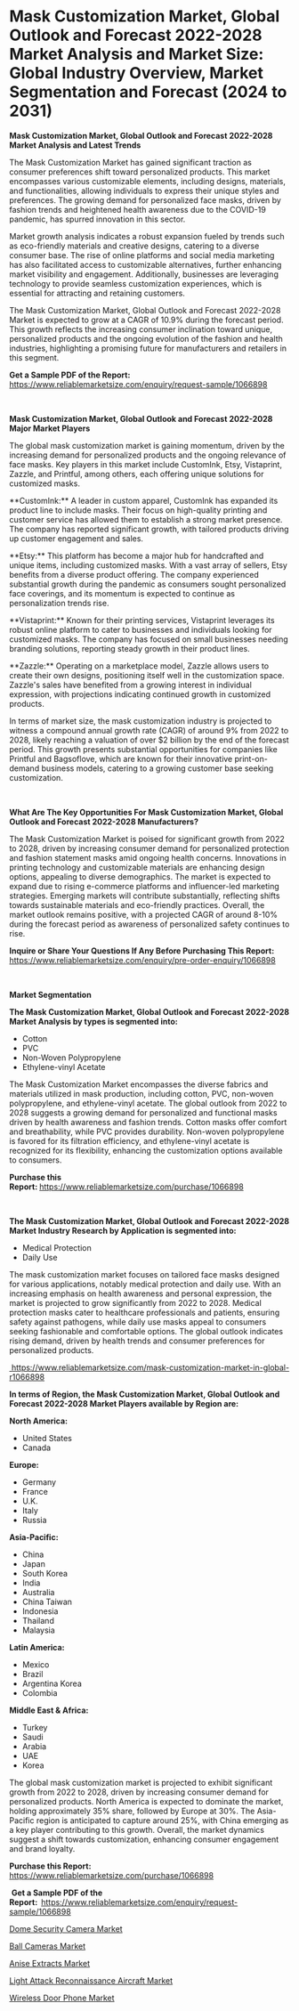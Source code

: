 <p><h1>Mask Customization Market, Global Outlook and Forecast 2022-2028 Market Analysis and Market Size: Global Industry Overview, Market Segmentation and Forecast (2024 to 2031)</h1></p><p><strong>Mask Customization Market, Global Outlook and Forecast 2022-2028 Market Analysis and Latest Trends</strong></p>
<p><p>The Mask Customization Market has gained significant traction as consumer preferences shift toward personalized products. This market encompasses various customizable elements, including designs, materials, and functionalities, allowing individuals to express their unique styles and preferences. The growing demand for personalized face masks, driven by fashion trends and heightened health awareness due to the COVID-19 pandemic, has spurred innovation in this sector.</p><p>Market growth analysis indicates a robust expansion fueled by trends such as eco-friendly materials and creative designs, catering to a diverse consumer base. The rise of online platforms and social media marketing has also facilitated access to customizable alternatives, further enhancing market visibility and engagement. Additionally, businesses are leveraging technology to provide seamless customization experiences, which is essential for attracting and retaining customers.</p><p>The Mask Customization Market, Global Outlook and Forecast 2022-2028 Market is expected to grow at a CAGR of 10.9% during the forecast period. This growth reflects the increasing consumer inclination toward unique, personalized products and the ongoing evolution of the fashion and health industries, highlighting a promising future for manufacturers and retailers in this segment.</p></p>
<p><strong>Get a Sample PDF of the Report:&nbsp;</strong> <a href="https://www.reliablemarketsize.com/enquiry/request-sample/1066898?utm_campaign=1131&utm_medium=2&utm_source=Github&utm_content=ia&utm_term=04122024&utm_id=mask-customization-market-global-outlook-and-forecast-2022-2028">https://www.reliablemarketsize.com/enquiry/request-sample/1066898</a></p>
<p>&nbsp;</p>
<p><strong>Mask Customization Market, Global Outlook and Forecast 2022-2028 Major Market Players</strong></p>
<p><p>The global mask customization market is gaining momentum, driven by the increasing demand for personalized products and the ongoing relevance of face masks. Key players in this market include CustomInk, Etsy, Vistaprint, Zazzle, and Printful, among others, each offering unique solutions for customized masks.</p><p>**CustomInk:** A leader in custom apparel, CustomInk has expanded its product line to include masks. Their focus on high-quality printing and customer service has allowed them to establish a strong market presence. The company has reported significant growth, with tailored products driving up customer engagement and sales.</p><p>**Etsy:** This platform has become a major hub for handcrafted and unique items, including customized masks. With a vast array of sellers, Etsy benefits from a diverse product offering. The company experienced substantial growth during the pandemic as consumers sought personalized face coverings, and its momentum is expected to continue as personalization trends rise.</p><p>**Vistaprint:** Known for their printing services, Vistaprint leverages its robust online platform to cater to businesses and individuals looking for customized masks. The company has focused on small businesses needing branding solutions, reporting steady growth in their product lines.</p><p>**Zazzle:** Operating on a marketplace model, Zazzle allows users to create their own designs, positioning itself well in the customization space. Zazzle's sales have benefited from a growing interest in individual expression, with projections indicating continued growth in customized products.</p><p>In terms of market size, the mask customization industry is projected to witness a compound annual growth rate (CAGR) of around 9% from 2022 to 2028, likely reaching a valuation of over $2 billion by the end of the forecast period. This growth presents substantial opportunities for companies like Printful and Bagsoflove, which are known for their innovative print-on-demand business models, catering to a growing customer base seeking customization.</p></p>
<p>&nbsp;</p>
<p><strong>What Are The Key Opportunities For Mask Customization Market, Global Outlook and Forecast 2022-2028 Manufacturers?</strong></p>
<p><p>The Mask Customization Market is poised for significant growth from 2022 to 2028, driven by increasing consumer demand for personalized protection and fashion statement masks amid ongoing health concerns. Innovations in printing technology and customizable materials are enhancing design options, appealing to diverse demographics. The market is expected to expand due to rising e-commerce platforms and influencer-led marketing strategies. Emerging markets will contribute substantially, reflecting shifts towards sustainable materials and eco-friendly practices. Overall, the market outlook remains positive, with a projected CAGR of around 8-10% during the forecast period as awareness of personalized safety continues to rise.</p></p>
<p><strong>Inquire or Share Your Questions If Any Before Purchasing This Report:</strong> <a href="https://www.reliablemarketsize.com/enquiry/pre-order-enquiry/1066898?utm_campaign=1131&utm_medium=2&utm_source=Github&utm_content=ia&utm_term=04122024&utm_id=mask-customization-market-global-outlook-and-forecast-2022-2028">https://www.reliablemarketsize.com/enquiry/pre-order-enquiry/1066898</a></p>
<p>&nbsp;</p>
<p><strong>Market Segmentation</strong></p>
<p><strong>The Mask Customization Market, Global Outlook and Forecast 2022-2028 Market Analysis by types is segmented into:</strong></p>
<p><ul><li>Cotton</li><li>PVC</li><li>Non-Woven Polypropylene</li><li>Ethylene-vinyl Acetate</li></ul></p>
<p><p>The Mask Customization Market encompasses the diverse fabrics and materials utilized in mask production, including cotton, PVC, non-woven polypropylene, and ethylene-vinyl acetate. The global outlook from 2022 to 2028 suggests a growing demand for personalized and functional masks driven by health awareness and fashion trends. Cotton masks offer comfort and breathability, while PVC provides durability. Non-woven polypropylene is favored for its filtration efficiency, and ethylene-vinyl acetate is recognized for its flexibility, enhancing the customization options available to consumers.</p></p>
<p><strong>Purchase this Report:&nbsp;</strong><a href="https://www.reliablemarketsize.com/purchase/1066898?utm_campaign=1131&utm_medium=2&utm_source=Github&utm_content=ia&utm_term=04122024&utm_id=mask-customization-market-global-outlook-and-forecast-2022-2028">https://www.reliablemarketsize.com/purchase/1066898</a></p>
<p>&nbsp;</p>
<p><strong>The Mask Customization Market, Global Outlook and Forecast 2022-2028 Market Industry Research by Application is segmented into:</strong></p>
<p><ul><li>Medical Protection</li><li>Daily Use</li></ul></p>
<p><p>The mask customization market focuses on tailored face masks designed for various applications, notably medical protection and daily use. With an increasing emphasis on health awareness and personal expression, the market is projected to grow significantly from 2022 to 2028. Medical protection masks cater to healthcare professionals and patients, ensuring safety against pathogens, while daily use masks appeal to consumers seeking fashionable and comfortable options. The global outlook indicates rising demand, driven by health trends and consumer preferences for personalized products.</p></p>
<p><a href="https://www.reliablemarketsize.com/mask-customization-market-in-global-r1066898?utm_campaign=1131&utm_medium=2&utm_source=Github&utm_content=ia&utm_term=04122024&utm_id=mask-customization-market-global-outlook-and-forecast-2022-2028">&nbsp;https://www.reliablemarketsize.com/mask-customization-market-in-global-r1066898</a></p>
<p><strong>In terms of Region, the Mask Customization Market, Global Outlook and Forecast 2022-2028 Market Players available by Region are:</strong></p>
<p>
    <p> <strong> North America: </strong>
        <ul>
            <li>United States</li>
            <li>Canada</li>
        </ul>
        </p> 
    <p> <strong> Europe: </strong>
        <ul>
            <li>Germany</li>
            <li>France</li>
            <li>U.K.</li>
            <li>Italy</li>
            <li>Russia</li>
        </ul>
        </p> 
    <p> <strong> Asia-Pacific: </strong>
        <ul>
            <li>China</li>
            <li>Japan</li>
            <li>South Korea</li>
            <li>India</li>
            <li>Australia</li>
            <li>China Taiwan</li>
            <li>Indonesia</li>
            <li>Thailand</li>
            <li>Malaysia</li>
        </ul>
        </p> 
    <p> <strong> Latin America: </strong>
        <ul>
            <li>Mexico</li>
            <li>Brazil</li>
            <li>Argentina Korea</li>
            <li>Colombia</li>
        </ul>
        </p> 
    <p> <strong> Middle East & Africa: </strong>
        <ul>
            <li>Turkey</li>
            <li>Saudi</li>
            <li>Arabia</li>
            <li>UAE</li>
            <li>Korea</li>
        </ul>
    </p>
    </p>
<p><p>The global mask customization market is projected to exhibit significant growth from 2022 to 2028, driven by increasing consumer demand for personalized products. North America is expected to dominate the market, holding approximately 35% share, followed by Europe at 30%. The Asia-Pacific region is anticipated to capture around 25%, with China emerging as a key player contributing to this growth. Overall, the market dynamics suggest a shift towards customization, enhancing consumer engagement and brand loyalty.</p></p>
<p><strong>Purchase this Report: </strong><a href="https://www.reliablemarketsize.com/purchase/1066898?utm_campaign=1131&utm_medium=2&utm_source=Github&utm_content=ia&utm_term=04122024&utm_id=mask-customization-market-global-outlook-and-forecast-2022-2028">https://www.reliablemarketsize.com/purchase/1066898</a></p>
<p>&nbsp;<strong>Get a Sample PDF of the Report:&nbsp;&nbsp;</strong><a href="https://www.reliablemarketsize.com/enquiry/request-sample/1066898?utm_campaign=1131&utm_medium=2&utm_source=Github&utm_content=ia&utm_term=04122024&utm_id=mask-customization-market-global-outlook-and-forecast-2022-2028">https://www.reliablemarketsize.com/enquiry/request-sample/1066898</a></p>
<p><strong></strong></p>
<p><p><a href="https://www.linkedin.com/pulse/key-drivers-dome-security-camera-market-trends-future-outlook-0gpmf?utm_campaign=1131&utm_medium=2&utm_source=Github&utm_content=ia&utm_term=04122024&utm_id=mask-customization-market-global-outlook-and-forecast-2022-2028">Dome Security Camera Market</a></p><p><a href="https://www.linkedin.com/pulse/ball-cameras-market-global-regional-analysis-focus-end-user-qjfvf?utm_campaign=1131&utm_medium=2&utm_source=Github&utm_content=ia&utm_term=04122024&utm_id=mask-customization-market-global-outlook-and-forecast-2022-2028">Ball Cameras Market</a></p><p><a href="https://www.linkedin.com/pulse/anise-extracts-momentum-charting-74-cagr-path-2024-2031-damkc?utm_campaign=1131&utm_medium=2&utm_source=Github&utm_content=ia&utm_term=04122024&utm_id=mask-customization-market-global-outlook-and-forecast-2022-2028">Anise Extracts Market</a></p><p><a href="https://issuu.com/reportprime-2/docs/light-attack-reconnaissance-aircraft-market-size-2?utm_campaign=1131&utm_medium=2&utm_source=Github&utm_content=ia&utm_term=04122024&utm_id=mask-customization-market-global-outlook-and-forecast-2022-2028">Light Attack Reconnaissance Aircraft Market</a></p><p><a href="https://issuu.com/reportprime-2/docs/wireless-door-phone-market-size-2030.pptx?utm_campaign=1131&utm_medium=2&utm_source=Github&utm_content=ia&utm_term=04122024&utm_id=mask-customization-market-global-outlook-and-forecast-2022-2028">Wireless Door Phone Market</a></p></p>